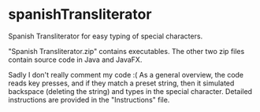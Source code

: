 # spanishTransliterator
Spanish Transliterator for easy typing of special characters.

"Spanish Transliterator.zip" contains executables.
The other two zip files contain source code in Java and JavaFX. 

Sadly I don't really comment my code :(
As a general overview, the code reads key presses, and if they match a preset string, then it simulated backspace (deleting the string) and types in the special character.
Detailed instructions are provided in the "Instructions" file.
